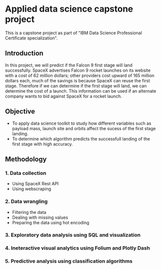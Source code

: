 # Applied data science capstone project

This is a capstone project as part of "IBM Data Science Professional Certificate specialization". 

## Introduction

In this project, we will predict if the Falcon 9 first stage will land successfully. SpaceX advertises Falcon 9 rocket launches on its website with a cost of 62 million dollars; other providers cost upward of 165 million dollars each, much of the savings is because SpaceX can reuse the first stage. Therefore if we can determine if the first stage will land, we can determine the cost of a launch. This information can be used if an alternate company wants to bid against SpaceX for a rocket launch.

## Objective

- To apply data science toolkit to study how different variables such as payload mass, launch site and orbits affect the sucess of the first stage landing.
- To determine which algorithm predicts the successfull landing of the first stage with high accuracy.

## Methodology

### 1. Data collection

- Using SpaceX Rest API
- Using webscraping 

### 2. Data wrangling

- Filtering the data
- Dealing with missing values
- Preparing the data using hot encoding

### 3. Exploratory data analysis using SQL and visualization

### 4. Ineteractive visual analytics using Folium and Plotly Dash

### 5. Predictive analysis using classification algorithms

